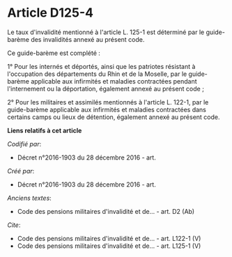 # Article D125-4

Le taux d'invalidité mentionné à l'article L. 125-1 est déterminé par le guide-barème des invalidités annexé au présent code.

Ce guide-barème est complété :

1° Pour les internés et déportés, ainsi que les patriotes résistant à l'occupation des départements du Rhin et de la Moselle,
par le guide-barème applicable aux infirmités et maladies contractées pendant l'internement ou la déportation, également
annexé au présent code ;

2° Pour les militaires et assimilés mentionnés à l'article L. 122-1, par le guide-barème applicable aux infirmités et
maladies contractées dans certains camps ou lieux de détention, également annexé au présent code.

**Liens relatifs à cet article**

_Codifié par_:

  - Décret n°2016-1903 du 28 décembre 2016 - art.

_Créé par_:

  - Décret n°2016-1903 du 28 décembre 2016 - art.

_Anciens textes_:

  - Code des pensions militaires d'invalidité et de... - art. D2 (Ab)

_Cite_:

  - Code des pensions militaires d'invalidité et de... - art. L122-1 (V)
  - Code des pensions militaires d'invalidité et de... - art. L125-1 (V)
